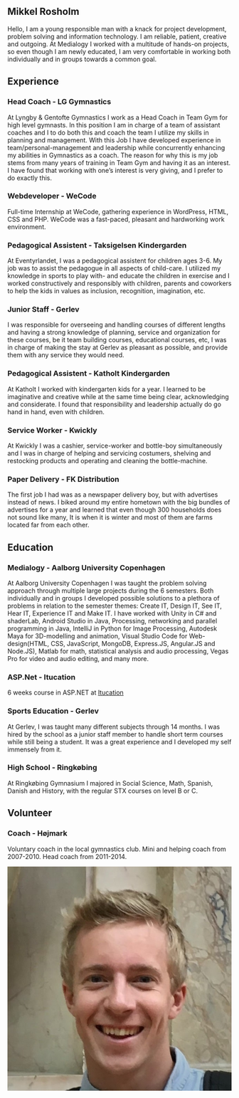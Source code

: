 ## Mikkel Rosholm

Hello, I am a young responsible man with a knack for project development, problem solving and information technology. I am reliable, patient, creative and outgoing. At Medialogy I worked with a multitude of hands-on projects, so even though I am newly educated, I am very comfortable in working both individually and in groups towards a common goal.

## Experience

### Head Coach - LG Gymnastics

At Lyngby & Gentofte Gymnastics I work as a Head Coach in Team Gym for high level gymnasts. In this position I am in charge of a team of assistant coaches and I to do both this and coach the team I utilize my skills in planning and management. With this Job I have developed experience in team/personal-management and leadership while concurrently enhancing my abilities in Gymnastics as a coach. The reason for why this is my job stems from many years of training in Team Gym and having it as an interest. I have found that working with one’s interest is very giving, and I prefer to do exactly this.

### Webdeveloper - WeCode

Full-time Internship at WeCode, gathering experience in WordPress, HTML, CSS and PHP. WeCode was a fast-paced, pleasant and hardworking work environment.

### Pedagogical Assistent - Taksigelsen Kindergarden

At Eventyrlandet, I was a pedagogical assistent for children ages 3-6. My job was to assist the pedagogue in all aspects of child-care. I utilized my knowledge in sports to play with- and educate the children in exercise and I worked constructively and responsibly with children, parents and coworkers to help the kids in values as inclusion, recognition, imagination, etc.

### Junior Staff - Gerlev

I was responsible for overseeing and handling courses of different lengths and having a strong knowledge of planning, service and organization for these courses, be it team building courses, educational courses, etc, I was in charge of making the stay at Gerlev as pleasant as possible, and provide them with any service they would need.

### Pedagogical Assistent - Katholt Kindergarden

At Katholt I worked with kindergarten kids for a year. I learned to be imaginative and creative while at the same time being clear, acknowledging and considerate. I found that responsibility and leadership actually do go hand in hand, even with children.

### Service Worker - Kwickly

At Kwickly I was a cashier, service-worker and bottle-boy simultaneously and I was in charge of helping and servicing costumers, shelving and restocking products and operating and cleaning the bottle-machine.

### Paper Delivery - FK Distribution

The first job I had was as a newspaper delivery boy, but with advertises instead of news. I biked around my entire hometown with the big bundles of advertises for a year and learned that even though 300 households does not sound like many, It is when it is winter and most of them are farms located far from each other.

## Education

### Medialogy - Aalborg University Copenhagen

At Aalborg University Copenhagen I was taught the problem solving approach through multiple large projects during the 6 semesters. Both individually and in groups I developed possible solutions to a plethora of problems in relation to the semester themes: Create IT, Design IT, See IT, Hear IT, Experience IT and Make IT. I have worked with Unity in C# and shaderLab, Android Studio in Java, Processing, networking and parallel programming in Java, IntelliJ in Python for Image Processing, Autodesk Maya for 3D-modelling and animation, Visual Studio Code for Web-design(HTML, CSS, JavaScript, MongoDB, Express.JS, Angular.JS and Node.JS), Matlab for math, statistical analysis and audio processing, Vegas Pro for video and audio editing, and many more.

### ASP.Net - Itucation

6 weeks course in ASP.NET at [Itucation](https://www.itucation.dk/kurser-for-ledige/asp-net-mvc-5-programmering/)

### Sports Education - Gerlev

At Gerlev, I was taught many different subjects through 14 months. I was hired by the school as a junior staff member to handle short term courses while still being a student. It was a great experience and I developed my self immensely from it.

### High School - Ringkøbing

At Ringkøbing Gymnasium I majored in Social Science, Math, Spanish, Danish and History, with the regular STX courses on level B or C.

## Volunteer

### Coach - Højmark

Voluntary coach in the local gymnastics club. Mini and helping coach from 2007-2010. Head coach from 2011-2014.

![Image](photo.png)
